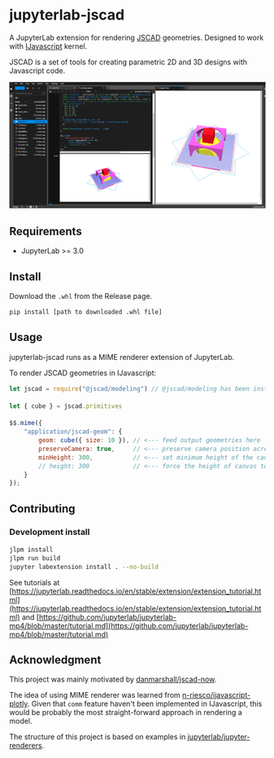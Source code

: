 # jupyterlab-jscad

A JupyterLab extension for rendering [JSCAD](https://github.com/jscad/OpenJSCAD.org) geometries. 
Designed to work with [IJavascript](https://github.com/n-riesco/ijavascript) kernel.

JSCAD is a set of tools for creating parametric 2D and 3D designs with Javascript code.

![screenshot](screenshot.jpg)

## Requirements

- JupyterLab >= 3.0

## Install

Download the `.whl` from the Release page.

```bash
pip install [path to downloaded .whl file]
```

## Usage

jupyterlab-jscad runs as a MIME renderer extension of JupyterLab.

To render JSCAD geometries in IJavascript:

```javascript
let jscad = require("@jscad/modeling") // @jscad/modeling has been installed globally, with NODE_PATH environment variable set

let { cube } = jscad.primitives

$$.mime({
    "application/jscad-geom": {
        geom: cube({ size: 10 }), // <--- feed output geometries here
        preserveCamera: true,     // <--- preserve camera position across executions
        minHeight: 300,           // <--- set minimum height of the canvas to 300
        // height: 300            // <--- force the height of canvas to be 300
    }
});
```

## Contributing

### Development install

```bash
jlpm install
jlpm run build
jupyter labextension install . --no-build
```

See tutorials at [https://jupyterlab.readthedocs.io/en/stable/extension/extension_tutorial.html](https://jupyterlab.readthedocs.io/en/stable/extension/extension_tutorial.html)
and [https://github.com/jupyterlab/jupyterlab-mp4/blob/master/tutorial.md](https://github.com/jupyterlab/jupyterlab-mp4/blob/master/tutorial.md)

## Acknowledgment

This project was mainly motivated by [danmarshall/jscad-now](https://github.com/danmarshall/jscad-now).

The idea of using MIME renderer was learned from [n-riesco/ijavascript-plotly](https://github.com/n-riesco/ijavascript-plotly).
Given that `comm` feature haven't been implemented in IJavascript, this would be probably the most straight-forward approach in rendering a model.

The structure of this project is based on examples in [jupyterlab/jupyter-renderers](https://github.com/jupyterlab/jupyter-renderers).




